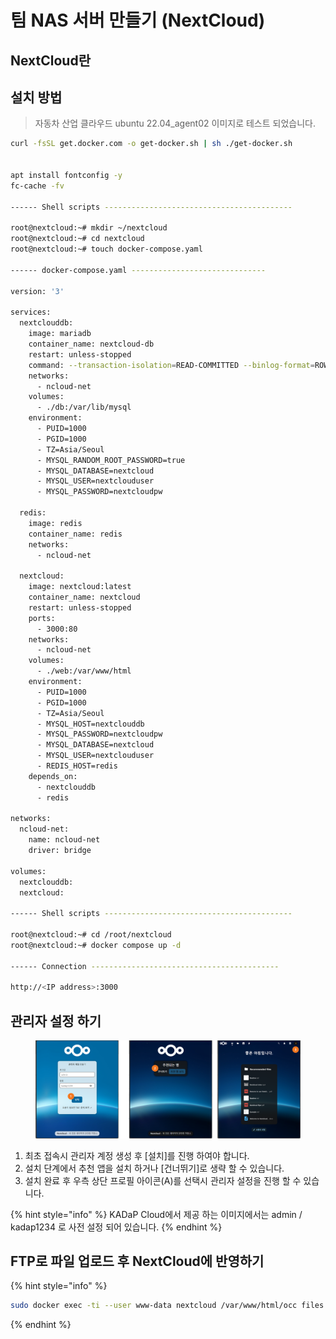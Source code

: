 # 팀 NAS 서버 만들기 (NextCloud)

## NextCloud란&#x20;





## 설치 방법&#x20;

> 자동차 산업 클라우드 ubuntu 22.04\_agent02 이미지로 테스트 되었습니다.&#x20;

```sh
curl -fsSL get.docker.com -o get-docker.sh | sh ./get-docker.sh


apt install fontconfig -y 
fc-cache -fv

------ Shell scripts ------------------------------------------

root@nextcloud:~# mkdir ~/nextcloud
root@nextcloud:~# cd nextcloud
root@nextcloud:~# touch docker-compose.yaml

------ docker-compose.yaml ------------------------------

version: '3'

services:
  nextclouddb:
    image: mariadb
    container_name: nextcloud-db
    restart: unless-stopped
    command: --transaction-isolation=READ-COMMITTED --binlog-format=ROW
    networks:
      - ncloud-net
    volumes:
      - ./db:/var/lib/mysql
    environment:
      - PUID=1000
      - PGID=1000
      - TZ=Asia/Seoul
      - MYSQL_RANDOM_ROOT_PASSWORD=true
      - MYSQL_DATABASE=nextcloud
      - MYSQL_USER=nextclouduser
      - MYSQL_PASSWORD=nextcloudpw

  redis:
    image: redis
    container_name: redis
    networks:
      - ncloud-net

  nextcloud:
    image: nextcloud:latest
    container_name: nextcloud
    restart: unless-stopped
    ports:
      - 3000:80
    networks:
      - ncloud-net
    volumes:
      - ./web:/var/www/html
    environment:
      - PUID=1000
      - PGID=1000
      - TZ=Asia/Seoul
      - MYSQL_HOST=nextclouddb
      - MYSQL_PASSWORD=nextcloudpw
      - MYSQL_DATABASE=nextcloud
      - MYSQL_USER=nextclouduser
      - REDIS_HOST=redis
    depends_on:
      - nextclouddb
      - redis

networks:
  ncloud-net:
    name: ncloud-net
    driver: bridge

volumes:
  nextclouddb:
  nextcloud:

------ Shell scripts ------------------------------------------

root@nextcloud:~# cd /root/nextcloud
root@nextcloud:~# docker compose up -d

------ Connection ------------------------------------------

http://<IP address>:3000
```



## 관리자 설정 하기&#x20;

<figure><img src="../../../.gitbook/assets/image (2) (1).png" alt=""><figcaption></figcaption></figure>

1. 최초 접속시 관리자 계정 생성 후 \[설치]를 진행 하여야 합니다.&#x20;
2. 설치 단계에서 추천 앱을 설치 하거나 \[건너뛰기]로 생략 할 수 있습니다.&#x20;
3. 설치 완료 후 우측 상단 프로필 아이콘(A)를 선택시 관리자 설정을 진행 할 수 있습니다.&#x20;

{% hint style="info" %}
KADaP Cloud에서 제공 하는 이미지에서는 admin / kadap1234 로 사전 설정 되어 있습니다.&#x20;
{% endhint %}





## FTP로 파일 업로드 후 NextCloud에 반영하기&#x20;



{% hint style="info" %}
```sh
sudo docker exec -ti --user www-data nextcloud /var/www/html/occ files:scan --all
```
{% endhint %}





